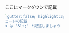<div class="marked">

ここにマークダウンで記載

```perl
`gutter:false; highlight:3;
コードの記載
< は '&lt;' と記述しましょう
```

</div>

